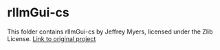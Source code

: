 # rlImGui-cs

This folder contains rlImGui-cs by Jeffrey Myers, licensed under the Zlib License. [Link to original project](https://github.com/raylib-extras/rlImGui-cs)
